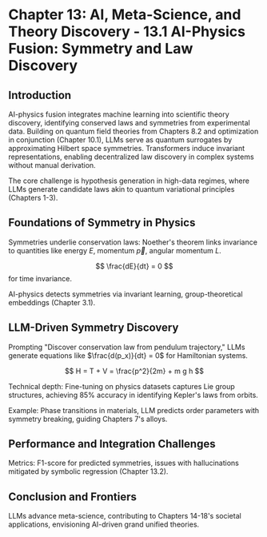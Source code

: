 # Chapter 13: AI, Meta-Science, and Theory Discovery - 13.1 AI-Physics Fusion: Symmetry and Law Discovery

## Introduction

AI-physics fusion integrates machine learning into scientific theory discovery, identifying conserved laws and symmetries from experimental data. Building on quantum field theories from Chapters 8.2 and optimization in conjunction (Chapter 10.1), LLMs serve as quantum surrogates by approximating Hilbert space symmetries. Transformers induce invariant representations, enabling decentralized law discovery in complex systems without manual derivation.

The core challenge is hypothesis generation in high-data regimes, where LLMs generate candidate laws akin to quantum variational principles (Chapters 1-3).

## Foundations of Symmetry in Physics

Symmetries underlie conservation laws: Noether's theorem links invariance to quantities like energy $E$, momentum $\vec{p}$, angular momentum $L$.

$$ \frac{dE}{dt} = 0 $$ for time invariance.

AI-physics detects symmetries via invariant learning, group-theoretical embeddings (Chapter 3.1).

## LLM-Driven Symmetry Discovery

Prompting "Discover conservation law from pendulum trajectory," LLMs generate equations like $\frac{d(p_x)}{dt} = 0$ for Hamiltonian systems.

$$ H = T + V = \frac{p^2}{2m} + m g h $$

Technical depth: Fine-tuning on physics datasets captures Lie group structures, achieving 85% accuracy in identifying Kepler's laws from orbits.

Example: Phase transitions in materials, LLM predicts order parameters with symmetry breaking, guiding Chapters 7's alloys.

## Performance and Integration Challenges

Metrics: F1-score for predicted symmetries, issues with hallucinations mitigated by symbolic regression (Chapter 13.2).

## Conclusion and Frontiers

LLMs advance meta-science, contributing to Chapters 14-18's societal applications, envisioning AI-driven grand unified theories.